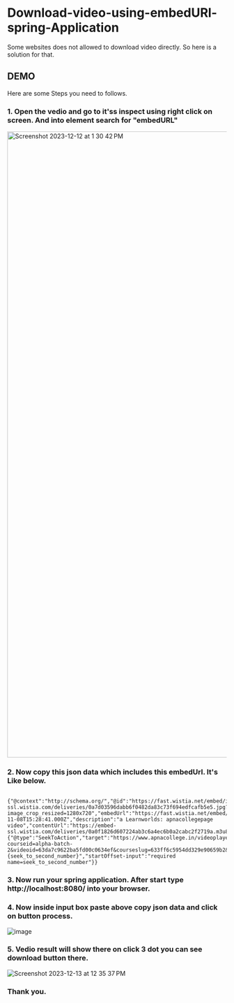 # Download-video-using-embedURl-spring-Application
Some websites does not allowed to download video directly. So here is a solution for that.

## DEMO
Here are some Steps you need to follows.
### 1. Open the vedio and go to it'ss inspect using right click on screen. And into element search for "embedURL"
   <img width="1434" alt="Screenshot 2023-12-12 at 1 30 42 PM" src="https://github.com/hariomjee/Download-vedio-using-embedURL-spring-Application/assets/81242043/c3b23efc-869f-47be-a3cc-f0b0a560c3c1">

### 2. Now copy this json data which includes this embedUrl. It's Like below.
      {"@context":"http://schema.org/","@id":"https://fast.wistia.net/embed/iframe/awo0j1eky7","@type":"VideoObject","duration":"PT36M40S","name":"Part1_1.mp4","thumbnailUrl":"https://embed-ssl.wistia.com/deliveries/0a7d03596dabb6f0482da83c73f694edfcafb5e5.jpg?image_crop_resized=1280x720","embedUrl":"https://fast.wistia.net/embed/iframe/awo0j1eky7","uploadDate":"2022-11-08T15:28:41.000Z","description":"a Learnworlds: apnacollegepage video","contentUrl":"https://embed-ssl.wistia.com/deliveries/0a0f1826d607224ab3c6a4ec6b0a2cabc2f2719a.m3u8","potentialAction":{"@type":"SeekToAction","target":"https://www.apnacollege.in/videoplayer?courseid=alpha-batch-2&videoid=63da7c9622ba5fd00c0634ef&courseslug=633ff6c5954dd329e90659b2&unit=63da7c9622ba5fd00c0634ef&wtime={seek_to_second_number}","startOffset-input":"required name=seek_to_second_number"}}

### 3. Now run your spring application. After start type http://localhost:8080/ into your browser.
### 4. Now inside input box paste above copy json data and click on button process.
   ![image](https://github.com/hariomjee/Download-vedio-using-embedURL-spring-Application/assets/81242043/d2c99386-2396-43ec-951d-830a056cfb59)

### 5. Vedio result will show there on click 3 dot you can see download button there.
   ![Screenshot 2023-12-13 at 12 35 37 PM](https://github.com/hariomjee/Download-vedio-using-embedURL-spring-Application/assets/81242043/9db72e07-9824-4775-83fd-6facc427f9a3)



### Thank you.
